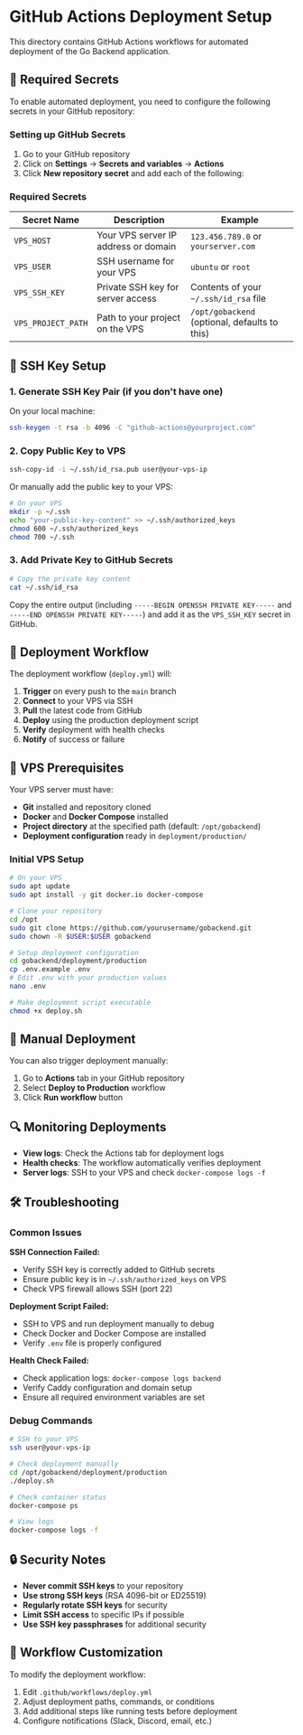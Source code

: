 # GitHub Actions Deployment Setup

This directory contains GitHub Actions workflows for automated deployment of the Go Backend application.

## 🔧 Required Secrets

To enable automated deployment, you need to configure the following secrets in your GitHub repository:

### Setting up GitHub Secrets

1. Go to your GitHub repository
2. Click on **Settings** → **Secrets and variables** → **Actions**
3. Click **New repository secret** and add each of the following:

### Required Secrets

| Secret Name | Description | Example |
|-------------|-------------|---------|
| `VPS_HOST` | Your VPS server IP address or domain | `123.456.789.0` or `yourserver.com` |
| `VPS_USER` | SSH username for your VPS | `ubuntu` or `root` |
| `VPS_SSH_KEY` | Private SSH key for server access | Contents of your `~/.ssh/id_rsa` file |
| `VPS_PROJECT_PATH` | Path to your project on the VPS | `/opt/gobackend` (optional, defaults to this) |

## 🔑 SSH Key Setup

### 1. Generate SSH Key Pair (if you don't have one)

On your local machine:
```bash
ssh-keygen -t rsa -b 4096 -C "github-actions@yourproject.com"
```

### 2. Copy Public Key to VPS

```bash
ssh-copy-id -i ~/.ssh/id_rsa.pub user@your-vps-ip
```

Or manually add the public key to your VPS:
```bash
# On your VPS
mkdir -p ~/.ssh
echo "your-public-key-content" >> ~/.ssh/authorized_keys
chmod 600 ~/.ssh/authorized_keys
chmod 700 ~/.ssh
```

### 3. Add Private Key to GitHub Secrets

```bash
# Copy the private key content
cat ~/.ssh/id_rsa
```

Copy the entire output (including `-----BEGIN OPENSSH PRIVATE KEY-----` and `-----END OPENSSH PRIVATE KEY-----`) and add it as the `VPS_SSH_KEY` secret in GitHub.

## 🚀 Deployment Workflow

The deployment workflow (`deploy.yml`) will:

1. **Trigger** on every push to the `main` branch
2. **Connect** to your VPS via SSH
3. **Pull** the latest code from GitHub
4. **Deploy** using the production deployment script
5. **Verify** deployment with health checks
6. **Notify** of success or failure

## 🔧 VPS Prerequisites

Your VPS server must have:

- **Git** installed and repository cloned
- **Docker** and **Docker Compose** installed
- **Project directory** at the specified path (default: `/opt/gobackend`)
- **Deployment configuration** ready in `deployment/production/`

### Initial VPS Setup

```bash
# On your VPS
sudo apt update
sudo apt install -y git docker.io docker-compose

# Clone your repository
cd /opt
sudo git clone https://github.com/yourusername/gobackend.git
sudo chown -R $USER:$USER gobackend

# Setup deployment configuration
cd gobackend/deployment/production
cp .env.example .env
# Edit .env with your production values
nano .env

# Make deployment script executable
chmod +x deploy.sh
```

## 🔄 Manual Deployment

You can also trigger deployment manually:

1. Go to **Actions** tab in your GitHub repository
2. Select **Deploy to Production** workflow
3. Click **Run workflow** button

## 🔍 Monitoring Deployments

- **View logs**: Check the Actions tab for deployment logs
- **Health checks**: The workflow automatically verifies deployment
- **Server logs**: SSH to your VPS and check `docker-compose logs -f`

## 🛠️ Troubleshooting

### Common Issues

**SSH Connection Failed:**
- Verify SSH key is correctly added to GitHub secrets
- Ensure public key is in `~/.ssh/authorized_keys` on VPS
- Check VPS firewall allows SSH (port 22)

**Deployment Script Failed:**
- SSH to VPS and run deployment manually to debug
- Check Docker and Docker Compose are installed
- Verify `.env` file is properly configured

**Health Check Failed:**
- Check application logs: `docker-compose logs backend`
- Verify Caddy configuration and domain setup
- Ensure all required environment variables are set

### Debug Commands

```bash
# SSH to your VPS
ssh user@your-vps-ip

# Check deployment manually
cd /opt/gobackend/deployment/production
./deploy.sh

# Check container status
docker-compose ps

# View logs
docker-compose logs -f
```

## 🔒 Security Notes

- **Never commit SSH keys** to your repository
- **Use strong SSH keys** (RSA 4096-bit or ED25519)
- **Regularly rotate SSH keys** for security
- **Limit SSH access** to specific IPs if possible
- **Use SSH key passphrases** for additional security

## 📝 Workflow Customization

To modify the deployment workflow:

1. Edit `.github/workflows/deploy.yml`
2. Adjust deployment paths, commands, or conditions
3. Add additional steps like running tests before deployment
4. Configure notifications (Slack, Discord, email, etc.)